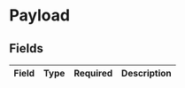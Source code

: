 # Payload


## Fields

| Field       | Type        | Required    | Description |
| ----------- | ----------- | ----------- | ----------- |